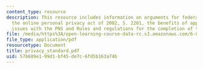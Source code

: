 ```yaml
---
content_type: resource
description: This resource includes information on arguments for federal privacy legislation,
  the online personal privacy act of 2002, S. 2201, the benefits of approaching privacy
  issues with the PNS and Rules and regulations for the completion of the PNS template.
file: /media/https%3A/open-learning-course-data-rc.s3.amazonaws.com/6-805-ethics-and-the-law-on-the-electronic-frontier-fall-2005/57b689e199d1bf45de7c6fd5b163a74b_privacy_standard.pdf
file_type: application/pdf
resourcetype: Document
title: privacy_standard.pdf
uid: 57b689e1-99d1-bf45-de7c-6fd5b163a74b
---
```

